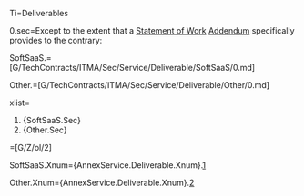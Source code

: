 Ti=Deliverables

0.sec=Except to the extent that a <a href='#Def.Statement_of_Work.sec' class='definedterm'>Statement of Work</a> <a href='#Def.Addendum.sec' class='definedterm'>Addendum</a> specifically provides to the contrary:



SoftSaaS.=[G/TechContracts/ITMA/Sec/Service/Deliverable/SoftSaaS/0.md]

Other.=[G/TechContracts/ITMA/Sec/Service/Deliverable/Other/0.md]

xlist=<ol type="secs-and"><li>{SoftSaaS.Sec}<li>{Other.Sec}</ol>

=[G/Z/ol/2]


SoftSaaS.Xnum={AnnexService.Deliverable.Xnum}.<a href="#AnnexService.Deliverable.SoftSaaS.Sec" class="xref">1</a>

Other.Xnum={AnnexService.Deliverable.Xnum}.<a href="#AnnexService.Deliverable.Other.Sec" class="xref">2</a>
